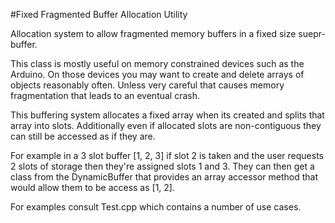 #Fixed Fragmented Buffer Allocation Utility

Allocation system to allow fragmented memory buffers in a fixed size suepr-buffer.


This class is mostly useful on memory constrained devices such as the Arduino.
On those devices you may want to create and delete arrays of objects reasonably often.
Unless very careful that causes memory fragmentation that leads to an eventual crash.


This buffering system allocates a fixed array when its created and splits that array into slots.
Additionally even if allocated slots are non-contiguous they can still be accessed as if they are.


For example in a 3 slot buffer [1, 2, 3] if slot 2 is taken and the user requests 2 slots of storage
then they're assigned slots 1 and 3. They can then get a class from the DynamicBuffer that provides
an array accessor method that would allow them to be access as [1, 2].


For examples consult Test.cpp which contains a number of use cases.
